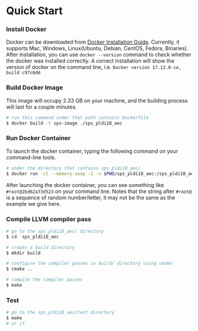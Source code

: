 # Quick Start

### Install Docker
Docker can be downloaded from [Docker Installation Guide](https://docs.docker.com/docker-for-mac/install/). Currently, it supports Mac, Windows, Linux(Ubuntu, Debian, CentOS, Fedora, Binaries). After installation, you can use `docker --version` command to check whether the docker was installed correctly. A correct installation will show the version of docker on the command line, i.e. `Docker version 17.12.0-ce, build c97c6d6`
 
### Build Docker Image
This image will occupy 2.33 GB on your machine, and the building process will last for a couple minutes.
```bash
# run this command under that path contains Dockerfile
$ docker build -t sps-image ./sps_pldi18_aec
```

### Run Docker Container
To launch the docker container, typing the following command on your command-line tools. 
```bash
# under the directory that contains sps_pldi18_aec/
$ docker run -it --memory-swap -1 -v $PWD/sps_pldi18_aec:/sps_pldi18_aec --name sps sps-image /bin/bash
```
After launching the docker container, you can see something like `#root@2bd62a73d523` on your command line. Notes that the string after `#root@` is a sequence of random number/letter, it may not be the same as the example we give here. 

### Compile LLVM compiler pass
```bash
# go to the sps_pldi18_aec/ directory
$ cd  sps_pldi18_aec

# create a build directory
$ mkdir build

# configure the compiler passes in build/ directory using cmake
$ cmake ..

# compile the compiler passes
$ make
```

### Test
```bash
# go to the sps_pldi18_aec/test directory 
$ make
# or if 
```


